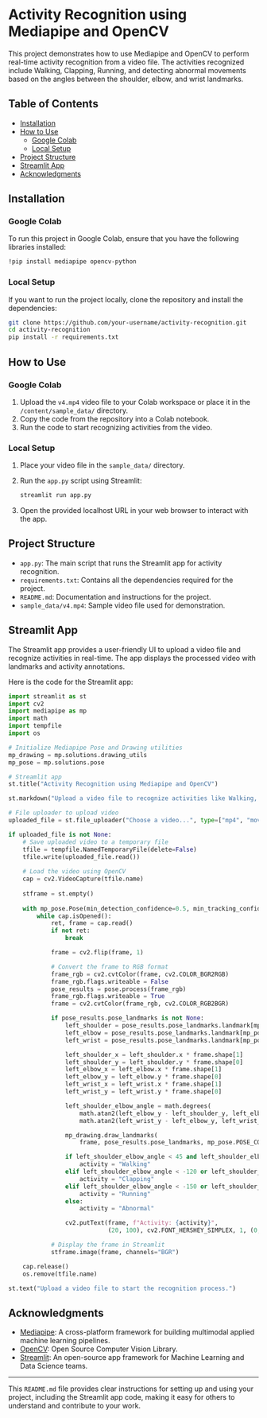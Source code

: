 

# Activity Recognition using Mediapipe and OpenCV

This project demonstrates how to use Mediapipe and OpenCV to perform real-time activity recognition from a video file. The activities recognized include Walking, Clapping, Running, and detecting abnormal movements based on the angles between the shoulder, elbow, and wrist landmarks.

## Table of Contents
- [Installation](#installation)
- [How to Use](#how-to-use)
  - [Google Colab](#google-colab)
  - [Local Setup](#local-setup)
- [Project Structure](#project-structure)
- [Streamlit App](#streamlit-app)
- [Acknowledgments](#acknowledgments)

## Installation

### Google Colab
To run this project in Google Colab, ensure that you have the following libraries installed:

```bash
!pip install mediapipe opencv-python
```

### Local Setup
If you want to run the project locally, clone the repository and install the dependencies:

```bash
git clone https://github.com/your-username/activity-recognition.git
cd activity-recognition
pip install -r requirements.txt
```

## How to Use

### Google Colab

1. Upload the `v4.mp4` video file to your Colab workspace or place it in the `/content/sample_data/` directory.
2. Copy the code from the repository into a Colab notebook.
3. Run the code to start recognizing activities from the video.

### Local Setup

1. Place your video file in the `sample_data/` directory.
2. Run the `app.py` script using Streamlit:
   
   ```bash
   streamlit run app.py
   ```

3. Open the provided localhost URL in your web browser to interact with the app.

## Project Structure

- `app.py`: The main script that runs the Streamlit app for activity recognition.
- `requirements.txt`: Contains all the dependencies required for the project.
- `README.md`: Documentation and instructions for the project.
- `sample_data/v4.mp4`: Sample video file used for demonstration.

## Streamlit App

The Streamlit app provides a user-friendly UI to upload a video file and recognize activities in real-time. The app displays the processed video with landmarks and activity annotations.

Here is the code for the Streamlit app:

```python
import streamlit as st
import cv2
import mediapipe as mp
import math
import tempfile
import os

# Initialize Mediapipe Pose and Drawing utilities
mp_drawing = mp.solutions.drawing_utils
mp_pose = mp.solutions.pose

# Streamlit app
st.title("Activity Recognition using Mediapipe and OpenCV")

st.markdown("Upload a video file to recognize activities like Walking, Clapping, and Running.")

# File uploader to upload video
uploaded_file = st.file_uploader("Choose a video...", type=["mp4", "mov", "avi", "mkv"])

if uploaded_file is not None:
    # Save uploaded video to a temporary file
    tfile = tempfile.NamedTemporaryFile(delete=False)
    tfile.write(uploaded_file.read())
    
    # Load the video using OpenCV
    cap = cv2.VideoCapture(tfile.name)
    
    stframe = st.empty()
    
    with mp_pose.Pose(min_detection_confidence=0.5, min_tracking_confidence=0.5) as pose:
        while cap.isOpened():
            ret, frame = cap.read()
            if not ret:
                break

            frame = cv2.flip(frame, 1)

            # Convert the frame to RGB format
            frame_rgb = cv2.cvtColor(frame, cv2.COLOR_BGR2RGB)
            frame_rgb.flags.writeable = False
            pose_results = pose.process(frame_rgb)
            frame_rgb.flags.writeable = True
            frame = cv2.cvtColor(frame_rgb, cv2.COLOR_RGB2BGR)

            if pose_results.pose_landmarks is not None:
                left_shoulder = pose_results.pose_landmarks.landmark[mp_pose.PoseLandmark.LEFT_SHOULDER]
                left_elbow = pose_results.pose_landmarks.landmark[mp_pose.PoseLandmark.LEFT_ELBOW]
                left_wrist = pose_results.pose_landmarks.landmark[mp_pose.PoseLandmark.LEFT_WRIST]

                left_shoulder_x = left_shoulder.x * frame.shape[1]
                left_shoulder_y = left_shoulder.y * frame.shape[0]
                left_elbow_x = left_elbow.x * frame.shape[1]
                left_elbow_y = left_elbow.y * frame.shape[0]
                left_wrist_x = left_wrist.x * frame.shape[1]
                left_wrist_y = left_wrist.y * frame.shape[0]

                left_shoulder_elbow_angle = math.degrees(
                    math.atan2(left_elbow_y - left_shoulder_y, left_elbow_x - left_shoulder_x) -
                    math.atan2(left_wrist_y - left_elbow_y, left_wrist_x - left_elbow_x))

                mp_drawing.draw_landmarks(
                    frame, pose_results.pose_landmarks, mp_pose.POSE_CONNECTIONS)

                if left_shoulder_elbow_angle < 45 and left_shoulder_elbow_angle > -45:
                    activity = "Walking"
                elif left_shoulder_elbow_angle < -120 or left_shoulder_elbow_angle > 120:
                    activity = "Clapping"
                elif left_shoulder_elbow_angle < -150 or left_shoulder_elbow_angle > 150:
                    activity = "Running"
                else:
                    activity = "Abnormal"

                cv2.putText(frame, f"Activity: {activity}",
                            (20, 100), cv2.FONT_HERSHEY_SIMPLEX, 1, (0, 255, 0), 2)

            # Display the frame in Streamlit
            stframe.image(frame, channels="BGR")

    cap.release()
    os.remove(tfile.name)

st.text("Upload a video file to start the recognition process.")
```

## Acknowledgments

- [Mediapipe](https://google.github.io/mediapipe/): A cross-platform framework for building multimodal applied machine learning pipelines.
- [OpenCV](https://opencv.org/): Open Source Computer Vision Library.
- [Streamlit](https://streamlit.io/): An open-source app framework for Machine Learning and Data Science teams.

---

This `README.md` file provides clear instructions for setting up and using your project, including the Streamlit app code, making it easy for others to understand and contribute to your work.

